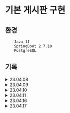 # 기본 게시판 구현

## 환경

```
    Java 11
    SpringBoot 2.7.10
    PostgreSQL
```
    
## 기록

<details>
<summary>23.04.08</summary>

- [x] 프로젝트 생성 
- [x] DB 연동 
- [x] Member Entity 생성 

</details>

<details>
<summary>23.04.09</summary>

- [x] DTO 에서 toEntity 처리
- [x] MemberController POST Method 틀 생성
- [x] MemberController POST, GET, DELETE 구현


<ul>
<li>SpringBoot 프로젝트 흐름 이해 필요</li>
<li>Lombok 어노테이션 공부</li>
<li>response 방식 찾아보기 >> ResponseEntity 사용</li>
<li>Java Collection, Generic 공부</li>
<li>Entity 수정할 때 접근 방법, 수정 방식 찾아보기(update 메소드?)</li>
</ul>
</details>

<details>
<summary>23.04.10</summary>

- [x] BoardController POST, GET, PUT, DELETE 구현


<ul>
<li>Member id를 가지고 조회하는 GET이 작동하지 않음 쿼리는 제대로 나감 컬럼 이름 혹은 FK 접근에서 문제???</li>
<li>Spring Security 찾아보기</li>
<li>DTO > Entity or Entity > DTO 의 과정은 어디에서 진행 되어야 하는가? 장단점 찾아보기</li>
</ul>
</details>

<details>
<summary>23.04.11</summary>

- [x] BoardController GET 구현


<ul>
<li>컬럼 이름도 문제였고 DTO에서 Member가 담겨 있어서 참조 순환이 반복되는 문제였음 DTO를 요청 응답 별로 구현해야함 (나중에)</li>
<li>List 형식의 DTO를 Json 형식으로 res에 넣으려면? mapper사용?</li>
</ul>
</details>

<details>
<summary>23.04.16</summary>

- [x] Member Entity User로 변경
- [x] User 생성 시 password encode 추가


<ul>
<li>Spring에서 secret_key 사용해서 암호화 복호화 찾아보기</li>
<li>Header 접근 방법 찾아보기</li>
<li>Exception handler 구현 필요</li>
<li>Validation handler 구현 필요</li>
</ul>
</details>

<details>
<summary>23.04.17</summary>

- [x] jwt를 이용한 인증인가 구현


<ul>
<li>Access,Refresh 토큰 구현? or OAuth2.0 소셜로그인 구현</li>
<li>User Role 설정</li>
<li>jjwt secret key 따로 설정해서 사용하기 (환경변수)</li>
</ul>
</details>